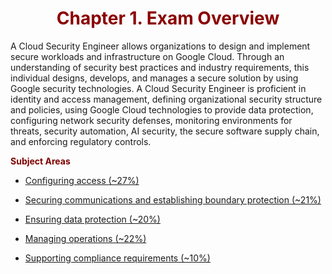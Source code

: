 # Chapter 1. Exam Overview

A Cloud Security Engineer allows organizations to design and implement secure workloads and infrastructure on Google Cloud. Through an understanding of security best practices and industry requirements, this individual designs, develops, and manages a secure solution by using Google security technologies. A Cloud Security Engineer is proficient in identity and access management, defining organizational security structure and policies, using Google Cloud technologies to provide data protection, configuring network security defenses, monitoring environments for threats, security automation, AI security, the secure software supply chain, and enforcing regulatory controls.

**Subject Areas**

- [Configuring access (~27%)](2.md)

- [Securing communications and establishing boundary protection (~21%)](3.md)

- [Ensuring data protection (~20%)](4.md)

- [Managing operations (~22%)](5.md)

- [Supporting compliance requirements (~10%)](6.md)
    
<style>
    h1 {
        color: DarkRed;
        text-align: center;
    }
    h2 {
        color: DarkBlue;
    }
    h3 {
        color: DarkGreen;
    }
    h4 {
        color: DarkMagenta;
    }
    strong {
        color: Maroon;
    }
    code {
        color: Maroon;
    }
    em {
        color: Maroon;
    }
    img {
        display: block;
        margin-left: auto;
        margin-right: auto
    }
    code {
        color: SlateBlue;
    }
    mark {
        background-color:GoldenRod;
    }
</style>